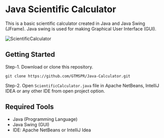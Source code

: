 # Java Scientific Calculator

This is a basic scientific calculator created in Java and Java Swing (JFrame). Java swing is used for making Graphical User Interface (GUI).

![ScientificCalculator](https://user-images.githubusercontent.com/62181222/92826072-18af5380-f3f2-11ea-85ad-0e24ea4a34a8.png)

## Getting Started

 Step-1. Download or clone this repository.

    git clone https://github.com/GTMSPR/Java-Calculator.git

 Step-2. Open `ScientificCalculator.java` file in Apache NetBeans, IntelliJ IDEA or any other IDE from open project option.

## Required Tools
- Java (Programming Language)
- Java Swing (GUI)
- IDE: Apache NetBeans or IntelliJ Idea
